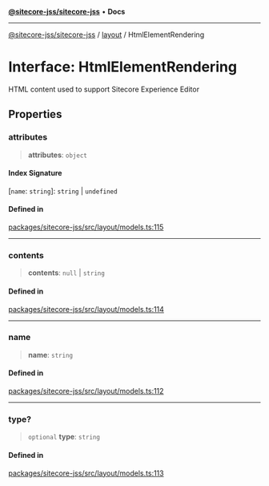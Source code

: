 [**@sitecore-jss/sitecore-jss**](../../README.md) • **Docs**

***

[@sitecore-jss/sitecore-jss](../../README.md) / [layout](../README.md) / HtmlElementRendering

# Interface: HtmlElementRendering

HTML content used to support Sitecore Experience Editor

## Properties

### attributes

> **attributes**: `object`

#### Index Signature

 \[`name`: `string`\]: `string` \| `undefined`

#### Defined in

[packages/sitecore-jss/src/layout/models.ts:115](https://github.com/Sitecore/jss/blob/add785323e917338873098dc44b8af984c4e7c9a/packages/sitecore-jss/src/layout/models.ts#L115)

***

### contents

> **contents**: `null` \| `string`

#### Defined in

[packages/sitecore-jss/src/layout/models.ts:114](https://github.com/Sitecore/jss/blob/add785323e917338873098dc44b8af984c4e7c9a/packages/sitecore-jss/src/layout/models.ts#L114)

***

### name

> **name**: `string`

#### Defined in

[packages/sitecore-jss/src/layout/models.ts:112](https://github.com/Sitecore/jss/blob/add785323e917338873098dc44b8af984c4e7c9a/packages/sitecore-jss/src/layout/models.ts#L112)

***

### type?

> `optional` **type**: `string`

#### Defined in

[packages/sitecore-jss/src/layout/models.ts:113](https://github.com/Sitecore/jss/blob/add785323e917338873098dc44b8af984c4e7c9a/packages/sitecore-jss/src/layout/models.ts#L113)
